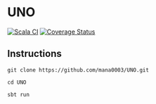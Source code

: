 # UNO



[![Scala CI](https://github.com/mana0003/UNO/actions/workflows/ci.yml/badge.svg)](https://github.com/mana0003/UNO/actions/workflows/ci.yml)
[![Coverage Status](https://coveralls.io/repos/github/mana0003/UNO/badge.png?branch=main&refresh=1)](https://coveralls.io/github/mana0003/UNO?branch=main)

## Instructions
```
git clone https://github.com/mana0003/UNO.git
```
```
cd UNO
```
```
sbt run
```

